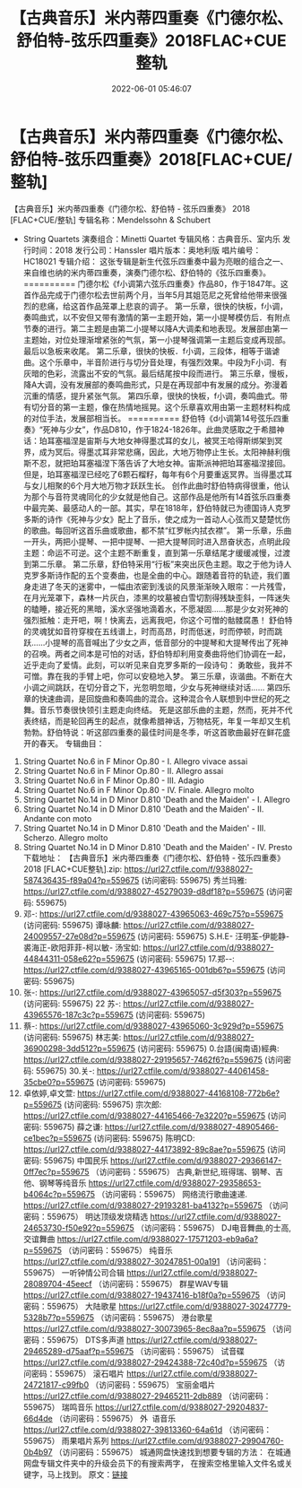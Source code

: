 ﻿---
title: 【古典音乐】米内蒂四重奏《门德尔松、舒伯特-弦乐四重奏》2018FLAC+CUE整轨
date: 2022-06-01 05:46:07
categories: 古典音乐、新世纪、纯音雅乐
tags: 纯音雅乐
---
# 【古典音乐】米内蒂四重奏《门德尔松、舒伯特-弦乐四重奏》2018[FLAC+CUE/整轨]

【古典音乐】米内蒂四重奏《门德尔松、舒伯特 - 弦乐四重奏》
2018 [FLAC+CUE/整轨]
专辑名称：Mendelssohn & Schubert
- String Quartets
演奏组合：Minetti
Quartet
专辑风格：古典音乐、室内乐
发行时间：2018
发行公司：Hanssler
唱片版本：奥地利版
唱片编号：HC18021
专辑介绍：
这张专辑是新生代弦乐四重奏中最为亮眼的组合之一、来自维也纳的米内蒂四重奏，演奏门德尔松、舒伯特的《弦乐四重奏》。
==========
门德尔松《f小调第六弦乐四重奏》作品80，作于1847年。这首作品完成于门德尔松去世前两个月，当年5月其姐范尼之死曾给他带来很强烈的悲痛，给这首作品笼罩上悲哀的调子。
第一乐章，很快的快板，f小调，奏鸣曲式，以不安但又带有激情的第一主题开始，第一小提琴模仿后．有附点节奏的进行。第二主题是由第二小提琴以降A大调柔和地表现。发展部由第一主题始，对位处理渐增紧张的气氛，第一小提琴强调第一主题后变成再现部。最后以急板来收尾。
第二乐章，很快的快板．f小调，三段体，相等于谐谑曲。这个乐章中，半音阶进行与切分音处理，有强烈效果。中段为F小词．有灰暗的色彩，流露出不安的气氛。最后结尾按中段而进行。
第三乐章，慢板，降A大调，没有发展部的奏鸣曲形式，只是在再现部中有发展的成分。弥漫着沉重的情感，提升紧张气氛。
第四乐章，很快的快板，f小调，奏鸣曲式。带有切分音的第一主题，像在热情地摇晃。这个乐章喜欢用由第一主题材料构成的对位手法，发展部相当长。
==========
舒伯特《d小调第14号弦乐四重奏》“死神与少女”，作品D810，作于1824-1826年。此曲灵感取之于希腊神话：珀耳塞福涅是宙斯与大地女神得墨忒耳的女儿，被冥王哈得斯绑架到冥界，成为冥后。得墨忒耳非常悲痛，因此，大地万物停止生长。太阳神赫利俄斯不忍，就把珀耳塞福涅下落告诉了大地女神。宙斯派神把珀耳塞福涅接回。但是，珀耳塞福涅已经吃了6颗石榴籽，每年有6个月要重返冥界。当得墨忒耳与女儿相聚的6个月大地万物才跃跃生长。
创作此曲时舒伯特病得很重，他认为那个与音符灵魂同化的少女就是他自己。这部作品是他所有14首弦乐四重奏中最完美、最感动人的一部。其实，早在1818年，舒伯特就已为德国诗人克罗多斯的诗作《死神与少女》配上了音乐，使之成为一首动人心弦而又楚楚忧伤的歌曲。每回听这首乐曲或歌曲，都不禁“红罗帐内拭衣襟”。
第一乐章，乐曲一开头，两把小提琴、一把中提琴、一把大提琴同时进入昂奋状态，点明此段主题：命运不可逆。这个主题不断重复，直到第一乐章结尾才缓缓减慢，过渡到第二乐章。
第二乐章，舒伯特采用“行板”来突出灰色主题。取之于他为诗人克罗多斯诗作配的五个变奏曲，也是全曲的中心。跟随着音符的轨迹，我们置身走进了冬天的迷雾中，一幅由浓密到浅谈的风景渐渐映入眼帘：一片残雪，在月光笼罩下，森林一片灰白，漆黑的坟墓被白雪切割得残缺歪斜，一阵迷失的瞌睡，接近死的黑暗，溪水坚强地滴着水，不愿凝固……那是少女对死神的强烈抵触：走开吧，啊！快离去，远离我吧，你这个可憎的骷髅腐愚！
舒伯特的灵魂犹如音符穿梭在五线谱上，时而高昂，时而低迷，时而停顿，时而跳跃……小提琴的高音喊出了少女之声，低音部分的中提琴和大提琴传出了死神的召唤。两者之间本是可怕的对话，舒伯特却利用变奏曲将他们协调在一起，近乎走向了爱情。此刻，可以听见来自克罗多斯的一段诗句：
勇敢些，我并不可憎。靠在我的手臂上吧，你可以安稳地入梦。
第三乐章，诙谐曲。不断在大小调之间跳跃，在切分音之下，光忽明忽暗，少女与死神继续对话……
第四乐章的快速曲调，是回旋曲和奏鸣曲的混合。这种混合令人联想到中世纪的死之舞。音乐节奏很快领引主题走向终结。
死是这部乐曲的主题，然而，死并不代表终结，而是轮回再生的起点，就像希腊神话，万物枯死，年复一年却又生机勃勃。舒伯特说：听这部四重奏的最佳时间是冬季，听这首歌曲最好在鲜花盛开的春天。
专辑曲目：
01. String Quartet No.6 in F
Minor Op.80 - I. Allegro vivace assai
02. String Quartet No.6 in F
Minor Op.80 - II. Allegro assai
03. String Quartet No.6 in F
Minor Op.80 - III. Adagio
04. String Quartet No.6 in F
Minor Op.80 - IV. Finale. Allegro molto
05. String Quartet No.14 in D
Minor D.810 'Death and the Maiden' - I. Allegro
06. String Quartet No.14 in D
Minor D.810 'Death and the Maiden' - II. Andante con
moto
07. String Quartet No.14 in D
Minor D.810 'Death and the Maiden' - III. Scherzo. Allegro
molto
08. String Quartet No.14 in D
Minor D.810 'Death and the Maiden' - IV. Presto
下载地址：
【古典音乐】米内蒂四重奏《门德尔松、舒伯特 - 弦乐四重奏》 2018
[FLAC+CUE整轨].zip: https://url27.ctfile.com/f/9388027-587436435-f89a04?p=559675
(访问密码: 559675)
秀兰玛雅: https://url27.ctfile.com/d/9388027-45279039-d8df18?p=559675
(访问密码: 559675)
08. 邓-: https://url27.ctfile.com/d/9388027-43965063-469c75?p=559675
(访问密码: 559675)
谭咏麟: https://url27.ctfile.com/d/9388027-24009557-27e08d?p=559675
(访问密码: 559675)
S.H.E- 汪明荃-伊能静- 裘海正-欧阳菲菲-柯以敏- 汤宝如: https://url27.ctfile.com/d/9388027-44844311-058e62?p=559675
(访问密码: 559675)
17.郑--: https://url27.ctfile.com/d/9388027-43965165-001db6?p=559675
(访问密码: 559675)
03. 张-: https://url27.ctfile.com/d/9388027-43965057-d5f303?p=559675
(访问密码: 559675)
22 苏-: https://url27.ctfile.com/d/9388027-43965576-187c3c?p=559675
(访问密码: 559675)
07. 蔡-: https://url27.ctfile.com/d/9388027-43965060-3c929d?p=559675
(访问密码: 559675)
林志美: https://url27.ctfile.com/d/9388027-36900298-3dd512?p=559675
(访问密码: 559675)
0.台語(闽南语)經典: https://url27.ctfile.com/d/9388027-29195657-7462f6?p=559675
(访问密码: 559675)
30.关-: https://url27.ctfile.com/d/9388027-44061458-35cbe0?p=559675
(访问密码: 559675)
34. 卓依婷,卓文萱: https://url27.ctfile.com/d/9388027-44168108-772b6e?p=559675
(访问密码: 559675)
宗次郎: https://url27.ctfile.com/d/9388027-44165466-7e3220?p=559675
(访问密码: 559675)
薛之谦: https://url27.ctfile.com/d/9388027-48905466-ce1bec?p=559675
(访问密码: 559675)
陈明CD: https://url27.ctfile.com/d/9388027-44173892-89c8ae?p=559675
(访问密码: 559675)
中国民乐
https://url27.ctfile.com/d/9388027-29366147-0ff7ec?p=559675
（访问密码：559675）
古典,新世纪,班得瑞、钢琴、吉他、钢琴等纯音乐
https://url27.ctfile.com/d/9388027-29358653-b4064c?p=559675
（访问密码：559675）
网络流行歌曲速递.
https://url27.ctfile.com/d/9388027-29193281-ba4132?p=559675
（访问密码：559675）
明达顶级发烧精选
https://url27.ctfile.com/d/9388027-24653730-f50e92?p=559675
（访问密码：559675）
DJ电音舞曲,的士高, 交谊舞曲
https://url27.ctfile.com/d/9388027-17571203-eb9a6a?p=559675
（访问密码：559675）
纯音乐
https://url27.ctfile.com/d/9388027-30247851-00a191
（访问密码：559675）
一听钟情公司合辑
https://url27.ctfile.com/d/9388027-28089704-45eecf
（访问密码：559675）
群星WAV专辑
https://url27.ctfile.com/d/9388027-19437416-b18f0a?p=559675
（访问密码：559675）
大陆歌星
https://url27.ctfile.com/d/9388027-30247779-5328b7?p=559675
（访问密码：559675）
港台歌星
https://url27.ctfile.com/d/9388027-30073965-8ec8aa?p=559675
（访问密码：559675）
DTS多声道
https://url27.ctfile.com/d/9388027-29465289-d75aaf?p=559675
（访问密码：559675）
试音碟
https://url27.ctfile.com/d/9388027-29424388-72c40d?p=559675
（访问密码：559675）
滚石唱片
https://url27.ctfile.com/d/9388027-24721817-c99fb0
（访问密码：559675）
宝丽金唱片
https://url27.ctfile.com/d/9388027-29465211-2db889
（访问密码：559675）
瑞鸣音乐
https://url27.ctfile.com/d/9388027-29204837-66d4de
（访问密码：559675）
外  语音乐
https://url27.ctfile.com/d/9388027-39813360-64a61d
（访问密码：559675）
雨果唱片系列
https://url27.ctfile.com/d/9388027-29904760-0b4b97
（访问密码：559675）
城通网盘快速找到想要专辑的方法：
在城通网盘专辑文件夹中的升级会员下的有搜索两字，
在搜索空格里输入文件名或关键字，马上找到。
原文：[链接](https://blog.sina.com.cn/s/blog_1647c7e7601030xkc.html)